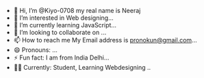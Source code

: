 - 👋 Hi, I’m @Kiyo-0708 my real name is Neeraj 
- 👀 I’m interested in Web designing...
- 🌱 I’m currently learning JavaScript...
- 💞️ I’m looking to collaborate on ...
- 📫 How to reach me My Email address is pronokun@gmail.com...
- 😄 Pronouns: ...
- ⚡ Fun fact: I am from India Delhi...
- 👨‍🎓 Currently: Student, Learning Webdesigning ..

<!---
Kiyo-0708/Kiyo-0708 is a ✨ special ✨ repository because its `README.md` (this file) appears on your GitHub profile.
You can click the Preview link to take a look at your changes.
--->

